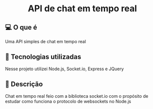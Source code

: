 <h1 align="center">
  API de chat em tempo real
</h1>


## 💻 O que é
  Uma API simples de chat em tempo real
   

## 🔧 Tecnologias utilizadas
  Nesse projeto utilizei Node.js, Socket.io, Express e JQuery
   

## 🔖 Descrição
  Chat em tempo real feio com a biblioteca socket.io com o propósito de estudar como funciona o protocolo de websockets no Node.js
